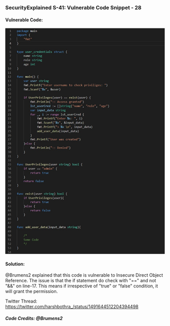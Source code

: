 ### SecurityExplained S-41: Vulnerable Code Snippet - 28

#### Vulnerable Code: 

![Vulnerable Code](../media/code-28.jpg)


#### Solution: 


@Brumens2 explained that this code is vulnerable to Insecure Direct Object Reference. The issue is that the if statement do check with "==" and not "&&" on line-17. This means if irrespective of "true" or "false" condition, it will grant the permission.



Twitter Thread: https://twitter.com/harshbothra_/status/1491644512204394498

##### Code Credits: @Brumens2
 